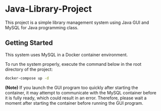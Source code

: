 # Java-Library-Project
This project is a simple library management system using Java GUI and MySQL for Java programming class.

## Getting Started

This system uses MySQL in a Docker container environment.

To run the system properly, execute the command below in the root directory of the project:

```bash
docker-compose up -d
```

**(Note)** If you launch the GUI program too quickly after starting the container, it may attempt to communicate with the MySQL container before it is fully ready, which could result in an error. Therefore, please wait a moment after starting the container before running the GUI program.
